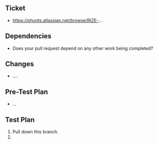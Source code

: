 ## Ticket
- https://phunts.atlassian.net/browse/RIZE-...

## Dependencies
- Does your pull request depend on any other work being completed?

## Changes
- ....

## Pre-Test Plan
- ...

## Test Plan
1. Pull down this branch.
2. 
